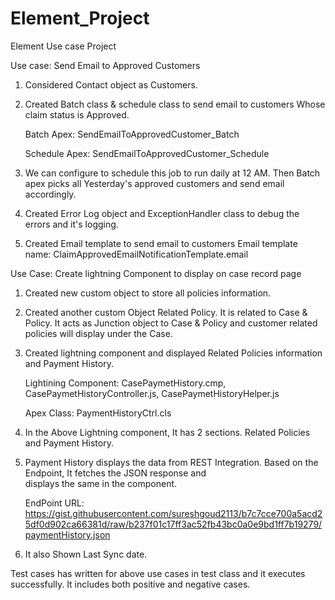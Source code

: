 # Element_Project
Element Use case Project

Use case: Send Email to Approved Customers

   1. Considered Contact object as Customers.
   2. Created Batch class & schedule class to send email to customers Whose claim status is Approved.
    
       Batch Apex: SendEmailToApprovedCustomer_Batch
       
       Schedule Apex: SendEmailToApprovedCustomer_Schedule
       
   3. We can configure to schedule this job to run daily at 12 AM. Then Batch apex picks all Yesterday's approved customers         and send email accordingly.
   4. Created Error Log object and ExceptionHandler class to debug the errors and it's logging.
   5. Created Email template to send email to customers
       Email template name: ClaimApprovedEmailNotificationTemplate.email
       
Use Case: Create lightning Component to display on case record page

   1. Created new custom object to store all policies information.
   2. Created another custom Object Related Policy. It is related to Case & Policy. It acts as Junction object to Case & 
      Policy and customer related policies will display under the Case.
   3. Created lightning component and displayed Related Policies information and Payment History.
   
      Lightining Component: CasePaymetHistory.cmp,
                            CasePaymetHistoryController.js,
                            CasePaymetHistoryHelper.js
                            
      Apex Class: PaymentHistoryCtrl.cls
      
   4. In the Above Lightning component, It has 2 sections. Related Policies and Payment History.
   5. Payment History displays the data from REST Integration. Based on the Endpoint, It fetches the JSON response and  
      displays the same in the component.
      
      EndPoint URL:               https://gist.githubusercontent.com/sureshgoud2113/b7c7cce700a5acd25df0d902ca66381d/raw/b237f01c17ff3ac52fb43bc0a0e9bd1ff7b19279/paymentHistory.json

   6. It also Shown Last Sync date.
   
Test cases has written for above use cases in test class and it executes successfully. It includes both positive and negative cases.
